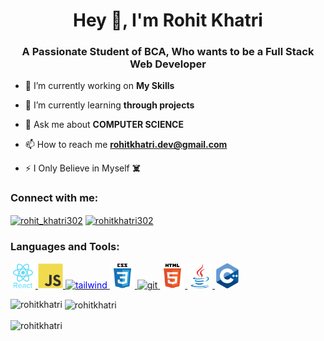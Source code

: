 <h1 align="center">Hey 👋, I'm Rohit Khatri</h1>
<h3 align="center">A Passionate Student of BCA, Who wants to be a Full Stack Web Developer</h3>

- 🔭 I’m currently working on **My Skills**

- 🌱 I’m currently learning **through projects**

- 💬 Ask me about **COMPUTER SCIENCE**

- 📫 How to reach me **rohitkhatri.dev@gmail.com**

- ⚡ I Only Believe in Myself **☠️**

<h3 align="left">Connect with me:</h3>
<p align="left">
<a href="https://twitter.com/rohit_khatri302" target="blank"><img align="center" src="https://raw.githubusercontent.com/rahuldkjain/github-profile-readme-generator/master/src/images/icons/Social/twitter.svg" alt="rohit_khatri302" height="30" width="40" /></a>
<a href="https://linkedin.com/in/rohitkhatri302" target="blank"><img align="center" src="https://raw.githubusercontent.com/rahuldkjain/github-profile-readme-generator/master/src/images/icons/Social/linked-in-alt.svg" alt="rohitkhatri302" height="30" width="40" /></a>
</p>

<h3 align="left">Languages and Tools:</h3>
<p align="left">  <a href="https://reactjs.org/" target="_blank" rel="noreferrer"> <img src="https://raw.githubusercontent.com/devicons/devicon/master/icons/react/react-original-wordmark.svg" alt="react" width="40" height="40"/> </a><a href="https://developer.mozilla.org/en-US/docs/Web/JavaScript" target="_blank" rel="noreferrer"> <img src="https://raw.githubusercontent.com/devicons/devicon/master/icons/javascript/javascript-original.svg" alt="javascript" width="40" height="40"/> </a> <a href="https://tailwindcss.com" target="_blank" rel="noreferrer"> <img src="https://encrypted-tbn0.gstatic.com/images?q=tbn:ANd9GcQc3xf37rjnZ9sIa3bEDeoA6mTQbYE0erHQ3A&s" alt="tailwind" width="40" height="30" style="color:blue;"/> </a> <a href="https://www.w3schools.com/css/" target="_blank" rel="noreferrer"> <img src="https://raw.githubusercontent.com/devicons/devicon/master/icons/css3/css3-original-wordmark.svg" alt="css3" width="40" height="40"/> </a>  <a href="https://git-scm.com/" target="_blank" rel="noreferrer"> <img src="https://www.vectorlogo.zone/logos/git-scm/git-scm-icon.svg" alt="git" width="40" height="40"/> </a> <a href="https://www.w3.org/html/" target="_blank" rel="noreferrer"> <img src="https://raw.githubusercontent.com/devicons/devicon/master/icons/html5/html5-original-wordmark.svg" alt="html5" width="40" height="40"/> </a> <a href="https://www.java.com" target="_blank" rel="noreferrer"> <img src="https://raw.githubusercontent.com/devicons/devicon/master/icons/java/java-original.svg" alt="java" width="40" height="40"/> </a><a href="https://www.w3schools.com/cpp/" target="_blank" rel="noreferrer"> <img src="https://raw.githubusercontent.com/devicons/devicon/master/icons/cplusplus/cplusplus-original.svg" alt="cplusplus" width="40" height="40"/> </a>  </p>

<p><img align="left" src="https://github-readme-stats.vercel.app/api/top-langs?username=rohitkhatri&show_icons=true&locale=en&layout=compact" alt="rohitkhatri" /></p>

<p>&nbsp;<img align="center" src="https://github-readme-stats.vercel.app/api?username=rohitkhatri&show_icons=true&locale=en" alt="rohitkhatri" /></p>

<p><img align="center" src="https://github-readme-streak-stats.herokuapp.com/?user=rohitkhatri&" alt="rohitkhatri" /></p>
